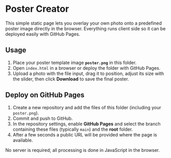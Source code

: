 # Poster Creator

This simple static page lets you overlay your own photo onto a predefined poster image directly in the browser. Everything runs client side so it can be deployed easily with GitHub Pages.

## Usage

1. Place your poster template image **`poster.png`** in this folder.
2. Open `index.html` in a browser or deploy the folder with GitHub Pages.
3. Upload a photo with the file input, drag it to position, adjust its size with the slider, then click **Download** to save the final poster.

## Deploy on GitHub Pages

1. Create a new repository and add the files of this folder (including your `poster.png`).
2. Commit and push to GitHub.
3. In the repository settings, enable **GitHub Pages** and select the branch containing these files (typically `main`) and the **root** folder.
4. After a few seconds a public URL will be provided where the page is available.

No server is required; all processing is done in JavaScript in the browser.
